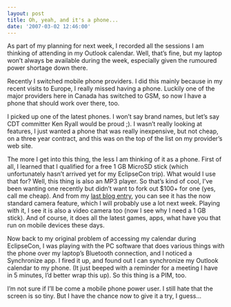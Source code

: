 ```yaml
---
layout: post
title: Oh, yeah, and it's a phone...
date: '2007-03-02 12:46:00'
---
```



As part of my planning for next week, I recorded all the sessions I am thinking of attending in my Outlook calendar. Well, that’s fine, but my laptop won’t always be available during the week, especially given the rumoured power shortage down there.

Recently I switched mobile phone providers. I did this mainly because in my recent visits to Europe, I really missed having a phone. Luckily one of the major providers here in Canada has switched to GSM, so now I have a phone that should work over there, too.

I picked up one of the latest phones. I won’t say brand names, but let’s say CDT committer Ken Ryall would be proud ;). I wasn’t really looking at features, I just wanted a phone that was really inexpensive, but not cheap, on a three year contract, and this was on the top of the list on my provider’s web site.

The more I get into this thing, the less I am thinking of it as a phone. First of all, I learned that I qualified for a free 1 GB MicroSD stick (which unfortunately hasn’t arrived yet for my EclipseCon trip). What would I use that for? Well, this thing is also an MP3 player. So that’s kind of cool, I’ve been wanting one recently but didn’t want to fork out $100+ for one (yes, call me cheap). And from my [last blog entry](http://cdtdoug.blogspot.com/2007/03/way-ready-for-eclipsecon.html), you can see it has the now standard camera feature, which I will probably use a lot next week. Playing with it, I see it is also a video camera too (now I see why I need a 1 GB stick). And of course, it does all the latest games, apps, what have you that run on mobile devices these days.

Now back to my original problem of accessing my calendar during EclipseCon, I was playing with the PC software that does various things with the phone over my laptop’s Bluetooth connection, and I noticed a Synchronize app. I fired it up, and found out I can synchronize my Outlook calendar to my phone. (It just beeped with a reminder for a meeting I have in 5 minutes, I’d better wrap this up). So this thing is a PIM, too.

I’m not sure if I’ll be come a mobile phone power user. I still hate that the screen is so tiny. But I have the chance now to give it a try, I guess…


